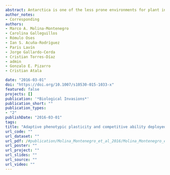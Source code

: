 ```yaml
---
abstract: Antarctica is one of the less prone environments for plant invasions, nevertheless a growing number of non-native species have been registered in the last decades with negative effects on native flora. Here we assessed adaptive phenotypic plasticity in three photoprotective traits (non-photochemical quenching, total soluble sugars, and de-epoxidation state of xanthophylls cycle), and fitness-related traits (maximum quantum yield, photosynthetic rate and total biomass) in the invasive species Poa annua and Deschampsia antarctica under current conditions of water availability and those projected by climate change models. In addition, two manipulative experiments in controlled and field conditions were conducted to evaluate the competitive ability and survival of both species under current and climate change conditions. Moreover, we performed an experiment with different water availabilities to assess cell damage as a potential mechanism involved in the competitive ability deployed in both species. Finally, was assessed the plasticity and biomass of both species subject to factorial abiotic scenarios (water × temperature, and water × nutrients) ranging from current to climate change condition. Overall, results showed that P. annua had greater phenotypic plasticity in photoprotective strategies, higher performance, and greater competitive ability and survival than D. antarctica under current and climate change conditions. Also, cell damage, assessed by lipid peroxidation, was significantly greater in D. antarctica when grown in presence of P. annua compared when grown alone. Finally, P. annua showed a greater plasticity and biomass than D. antarctica under the factorial abiotic scenarios, being more evident under a climate change scenario (i.e., higher soil moisture). Our study suggests that the high adaptive plasticity and competitive ability deployed by P. annua under current and climate change conditions allows it to cope with harsh abiotic conditions and could help explain its successful invasion in the Antarctica.
author_notes:
- Corresponding
authors:
- Marco A. Molina-Montenegro
- Carolina Galleguillos
- Rómulo Oses
- Ian S. Acuña-Rodríguez
- Paris Lavín
- Jorge Gallardo-Cerda
- Cristian Torres-Díaz
- admin
- Gonzalo E. Pizarro
- Cristian Atala

date: "2016-03-01"
doi: "https://doi.org/10.1007/s10530-015-1033-x"
featured: false
projects: []
publication: '*Biological Invasions*'
publication_short: ""
publication_types:
- "2"
publishDate: "2016-03-01"
tags:
title: "Adaptive phenotypic plasticity and competitive ability deployed under a climate change scenario may promote the invasion of Poa annua in Antarctica"
url_code: ""
url_dataset: ""
url_pdf: /#publication/Molina_Montenegro_et_al_2016/Molina_Montenegro_et_al_2016.pdf
url_poster: ""
url_project: ""
url_slides: ""
url_source: ""
url_video: ""
---
```


